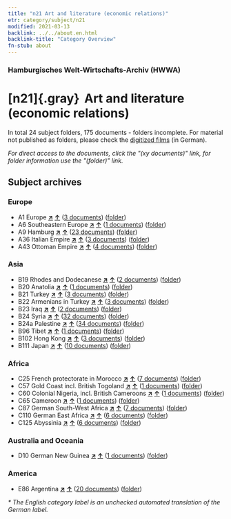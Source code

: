 ```yaml
---
title: "n21 Art and literature (economic relations)"
etr: category/subject/n21
modified: 2021-03-13
backlink: ../../about.en.html
backlink-title: "Category Overview"
fn-stub: about
---
```


### Hamburgisches Welt-Wirtschafts-Archiv (HWWA)
# [n21]{.gray}&#8201; Art and literature (economic relations)&#160; 





In total 24 subject folders, 175 documents - folders incomplete.
For material not published as folders, please check the [digitized films](/film/h1_sh) (in German).

_For direct access to the documents, click the "(xy documents)" link, for folder information use the "(folder)" link._

## Subject archives



### Europe

- A1 Europe [**&nearr;**](../../../geo/i/140892/about.en.html "Europe (all folders)") [**&uarr;**](../../../geo/about.en.html#A1 "Country category system") (<a href="https://pm20.zbw.eu/dfgview/sh/140892,145296" title="about: Europe : Art and literature (economic relations)" target="_blank">3 documents</a>) ([folder](http://purl.org/pressemappe20/folder/sh/140892,145296))
- A6 Southeastern Europe [**&nearr;**](../../../geo/i/140900/about.en.html "Southeastern Europe (all folders)") [**&uarr;**](../../../geo/about.en.html#A6 "Country category system") (<a href="https://pm20.zbw.eu/dfgview/sh/140900,145296" title="about: Southeastern Europe : Art and literature (economic relations)" target="_blank">1 documents</a>) ([folder](http://purl.org/pressemappe20/folder/sh/140900,145296))
- A9 Hamburg [**&nearr;**](../../../geo/i/140905/about.en.html "Hamburg (all folders)") [**&uarr;**](../../../geo/about.en.html#A9 "Country category system") (<a href="https://pm20.zbw.eu/dfgview/sh/140905,145296" title="about: Hamburg : Art and literature (economic relations)" target="_blank">23 documents</a>) ([folder](http://purl.org/pressemappe20/folder/sh/140905,145296))
- A36 Italian Empire [**&nearr;**](../../../geo/i/141012/about.en.html "Italian Empire (all folders)") [**&uarr;**](../../../geo/about.en.html#A36 "Country category system") (<a href="https://pm20.zbw.eu/dfgview/sh/141012,145296" title="about: Italian Empire : Art and literature (economic relations)" target="_blank">3 documents</a>) ([folder](http://purl.org/pressemappe20/folder/sh/141012,145296))
- A43 Ottoman Empire [**&nearr;**](../../../geo/i/141034/about.en.html "Ottoman Empire (all folders)") [**&uarr;**](../../../geo/about.en.html#A43 "Country category system") (<a href="https://pm20.zbw.eu/dfgview/sh/141034,145296" title="about: Ottoman Empire : Art and literature (economic relations)" target="_blank">4 documents</a>) ([folder](http://purl.org/pressemappe20/folder/sh/141034,145296))

### Asia

- B19 Rhodes and Dodecanese [**&nearr;**](../../../geo/i/141106/about.en.html "Rhodes and Dodecanese (all folders)") [**&uarr;**](../../../geo/about.en.html#B19 "Country category system") (<a href="https://pm20.zbw.eu/dfgview/sh/141106,145296" title="about: Rhodes and Dodecanese : Art and literature (economic relations)" target="_blank">2 documents</a>) ([folder](http://purl.org/pressemappe20/folder/sh/141106,145296))
- B20 Anatolia [**&nearr;**](../../../geo/i/141108/about.en.html "Anatolia (all folders)") [**&uarr;**](../../../geo/about.en.html#B20 "Country category system") (<a href="https://pm20.zbw.eu/dfgview/sh/141108,145296" title="about: Anatolia : Art and literature (economic relations)" target="_blank">1 documents</a>) ([folder](http://purl.org/pressemappe20/folder/sh/141108,145296))
- B21 Turkey [**&nearr;**](../../../geo/i/141111/about.en.html "Turkey (all folders)") [**&uarr;**](../../../geo/about.en.html#B21 "Country category system") (<a href="https://pm20.zbw.eu/dfgview/sh/141111,145296" title="about: Turkey : Art and literature (economic relations)" target="_blank">3 documents</a>) ([folder](http://purl.org/pressemappe20/folder/sh/141111,145296))
- B22 Armenians in Turkey [**&nearr;**](../../../geo/i/141112/about.en.html "Armenians in Turkey (all folders)") [**&uarr;**](../../../geo/about.en.html#B22 "Country category system") (<a href="https://pm20.zbw.eu/dfgview/sh/141112,145296" title="about: Armenians in Turkey : Art and literature (economic relations)" target="_blank">3 documents</a>) ([folder](http://purl.org/pressemappe20/folder/sh/141112,145296))
- B23 Iraq [**&nearr;**](../../../geo/i/141113/about.en.html "Iraq (all folders)") [**&uarr;**](../../../geo/about.en.html#B23 "Country category system") (<a href="https://pm20.zbw.eu/dfgview/sh/141113,145296" title="about: Iraq : Art and literature (economic relations)" target="_blank">2 documents</a>) ([folder](http://purl.org/pressemappe20/folder/sh/141113,145296))
- B24 Syria [**&nearr;**](../../../geo/i/141114/about.en.html "Syria (all folders)") [**&uarr;**](../../../geo/about.en.html#B24 "Country category system") (<a href="https://pm20.zbw.eu/dfgview/sh/141114,145296" title="about: Syria : Art and literature (economic relations)" target="_blank">32 documents</a>) ([folder](http://purl.org/pressemappe20/folder/sh/141114,145296))
- B24a Palestine [**&nearr;**](../../../geo/i/141115/about.en.html "Palestine (all folders)") [**&uarr;**](../../../geo/about.en.html#B24a "Country category system") (<a href="https://pm20.zbw.eu/dfgview/sh/141115,145296" title="about: Palestine : Art and literature (economic relations)" target="_blank">34 documents</a>) ([folder](http://purl.org/pressemappe20/folder/sh/141115,145296))
- B96 Tibet [**&nearr;**](../../../geo/i/141259/about.en.html "Tibet (all folders)") [**&uarr;**](../../../geo/about.en.html#B96 "Country category system") (<a href="https://pm20.zbw.eu/dfgview/sh/141259,145296" title="about: Tibet : Art and literature (economic relations)" target="_blank">1 documents</a>) ([folder](http://purl.org/pressemappe20/folder/sh/141259,145296))
- B102 Hong Kong [**&nearr;**](../../../geo/i/141268/about.en.html "Hong Kong (all folders)") [**&uarr;**](../../../geo/about.en.html#B102 "Country category system") (<a href="https://pm20.zbw.eu/dfgview/sh/141268,145296" title="about: Hong Kong : Art and literature (economic relations)" target="_blank">3 documents</a>) ([folder](http://purl.org/pressemappe20/folder/sh/141268,145296))
- B111 Japan [**&nearr;**](../../../geo/i/141272/about.en.html "Japan (all folders)") [**&uarr;**](../../../geo/about.en.html#B111 "Country category system") (<a href="https://pm20.zbw.eu/dfgview/sh/141272,145296" title="about: Japan : Art and literature (economic relations)" target="_blank">10 documents</a>) ([folder](http://purl.org/pressemappe20/folder/sh/141272,145296))

### Africa

- C25 French protectorate in Morocco [**&nearr;**](../../../geo/i/141358/about.en.html "French protectorate in Morocco (all folders)") [**&uarr;**](../../../geo/about.en.html#C25 "Country category system") (<a href="https://pm20.zbw.eu/dfgview/sh/141358,145296" title="about: French protectorate in Morocco : Art and literature (economic relations)" target="_blank">7 documents</a>) ([folder](http://purl.org/pressemappe20/folder/sh/141358,145296))
- C57 Gold Coast incl. British Togoland [**&nearr;**](../../../geo/i/141406/about.en.html "Gold Coast incl. British Togoland (all folders)") [**&uarr;**](../../../geo/about.en.html#C57 "Country category system") (<a href="https://pm20.zbw.eu/dfgview/sh/141406,145296" title="about: Gold Coast incl. British Togoland : Art and literature (economic relations)" target="_blank">1 documents</a>) ([folder](http://purl.org/pressemappe20/folder/sh/141406,145296))
- C60 Colonial Nigeria, incl. British Cameroons [**&nearr;**](../../../geo/i/141409/about.en.html "Colonial Nigeria, incl. British Cameroons (all folders)") [**&uarr;**](../../../geo/about.en.html#C60 "Country category system") (<a href="https://pm20.zbw.eu/dfgview/sh/141409,145296" title="about: Colonial Nigeria, incl. British Cameroons : Art and literature (economic relations)" target="_blank">1 documents</a>) ([folder](http://purl.org/pressemappe20/folder/sh/141409,145296))
- C65 Cameroon [**&nearr;**](../../../geo/i/141410/about.en.html "Cameroon (all folders)") [**&uarr;**](../../../geo/about.en.html#C65 "Country category system") (<a href="https://pm20.zbw.eu/dfgview/sh/141410,145296" title="about: Cameroon : Art and literature (economic relations)" target="_blank">1 documents</a>) ([folder](http://purl.org/pressemappe20/folder/sh/141410,145296))
- C87 German South-West Africa [**&nearr;**](../../../geo/i/141450/about.en.html "German South-West Africa (all folders)") [**&uarr;**](../../../geo/about.en.html#C87 "Country category system") (<a href="https://pm20.zbw.eu/dfgview/sh/141450,145296" title="about: German South-West Africa : Art and literature (economic relations)" target="_blank">7 documents</a>) ([folder](http://purl.org/pressemappe20/folder/sh/141450,145296))
- C110 German East Africa [**&nearr;**](../../../geo/i/141471/about.en.html "German East Africa (all folders)") [**&uarr;**](../../../geo/about.en.html#C110 "Country category system") (<a href="https://pm20.zbw.eu/dfgview/sh/141471,145296" title="about: German East Africa : Art and literature (economic relations)" target="_blank">6 documents</a>) ([folder](http://purl.org/pressemappe20/folder/sh/141471,145296))
- C125 Abyssinia [**&nearr;**](../../../geo/i/141482/about.en.html "Abyssinia (all folders)") [**&uarr;**](../../../geo/about.en.html#C125 "Country category system") (<a href="https://pm20.zbw.eu/dfgview/sh/141482,145296" title="about: Abyssinia : Art and literature (economic relations)" target="_blank">6 documents</a>) ([folder](http://purl.org/pressemappe20/folder/sh/141482,145296))

### Australia and Oceania

- D10 German New Guinea [**&nearr;**](../../../geo/i/141601/about.en.html "German New Guinea (all folders)") [**&uarr;**](../../../geo/about.en.html#D10 "Country category system") (<a href="https://pm20.zbw.eu/dfgview/sh/141601,145296" title="about: German New Guinea : Art and literature (economic relations)" target="_blank">1 documents</a>) ([folder](http://purl.org/pressemappe20/folder/sh/141601,145296))

### America

- E86 Argentina [**&nearr;**](../../../geo/i/141692/about.en.html "Argentina (all folders)") [**&uarr;**](../../../geo/about.en.html#E86 "Country category system") (<a href="https://pm20.zbw.eu/dfgview/sh/141692,145296" title="about: Argentina : Art and literature (economic relations)" target="_blank">20 documents</a>) ([folder](http://purl.org/pressemappe20/folder/sh/141692,145296))


_* The English category label is an unchecked automated translation of the German label._

